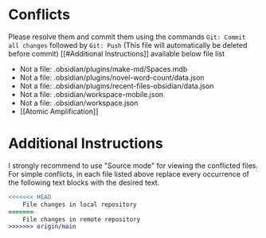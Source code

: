 # Conflicts
Please resolve them and commit them using the commands `Git: Commit all changes` followed by `Git: Push`
(This file will automatically be deleted before commit)
[[#Additional Instructions]] available below file list

- Not a file: .obsidian/plugins/make-md/Spaces.mdb
- Not a file: .obsidian/plugins/novel-word-count/data.json
- Not a file: .obsidian/plugins/recent-files-obsidian/data.json
- Not a file: .obsidian/workspace-mobile.json
- Not a file: .obsidian/workspace.json
- [[Atomic Amplification]]

# Additional Instructions
I strongly recommend to use "Source mode" for viewing the conflicted files. For simple conflicts, in each file listed above replace every occurrence of the following text blocks with the desired text.

```diff
<<<<<<< HEAD
    File changes in local repository
=======
    File changes in remote repository
>>>>>>> origin/main
```